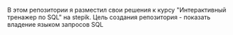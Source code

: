 В этом репозитории я разместил свои решения к курсу "Интерактивный тренажер по SQL" на stepik.
Цель создания репозитория - показать владение языком запросов SQL
